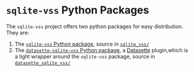# `sqlite-vss` Python Packages

The `sqlite-vss` project offers two python packages for easy distribution. They are:

1. The [`sqlite-vss` Python package](https://pypi.org/project/sqlite-vss/), source in [`sqlite_vss/`](./sqlite_vss/README.md)
2. The [`datasette-sqlite-vss` Python package](https://pypi.org/project/sqlite-vss/), a [Datasette](https://datasette.io/) plugin,which is a light wrapper around the `sqlite-vss` package, source in [`datasette_sqlite_vss/`](./datasette_sqlite_vss/README.md)
